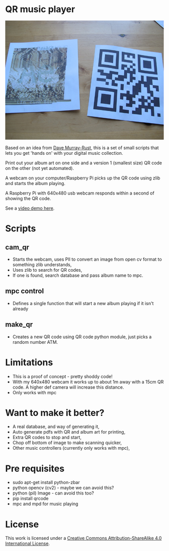 # QR music player

![qr pic](qrpic.jpg)

Based on an idea from [Dave Murray-Rust](http://www.mo-seph.com/), this is a set of small scripts that lets you get 'hands on' with your digital music collection.

Print out your album art on one side and a version 1 (smallest size) QR code on the other (not yet automated).

A webcam on your computer/Raspberry Pi picks up the QR code using zlib and starts the album playing.

A Raspberry Pi with 640x480 usb webcam responds within a second of showing the QR code.

See a [video demo here](http://youtu.be/DuRMDblAJZM).

# Scripts

## cam_qr

* Starts the webcam, uses PIl to convert an image from open cv format to something zlib understands, 
* Uses zlib to search for QR codes,
* If one is found, search database and pass album name to mpc.

## mpc control

* Defines a single function that will start a new album playing if it isn't already

## make_qr

* Creates a new QR code using QR code python module, just picks a random number ATM.

# Limitations

* This is a proof of concept - pretty shoddy code!
* With my 640x480 webcam it works up to about 1m away with a 15cm QR code. A higher def camera will increase this distance.
* Only works with mpc 

# Want to make it better?

* A real database, and way of generating it,
* Auto generate pdfs with QR and album art for printing,
* Extra QR codes to stop and start,
* Chop off bottom of image to make scanning quicker,
* Other music controllers (currently only works with mpc),

# Pre requisites

* sudo apt-get install python-zbar
* python opencv (cv2) - maybe we can avoid this?
* python (pil) Image - can avoid this too?
* pip install qrcode
* mpc and mpd for music playing


# License

This work is licensed under a [Creative Commons Attribution-ShareAlike 4.0 International License](http://creativecommons.org/licenses/by-sa/4.0/deed.en_GB).
